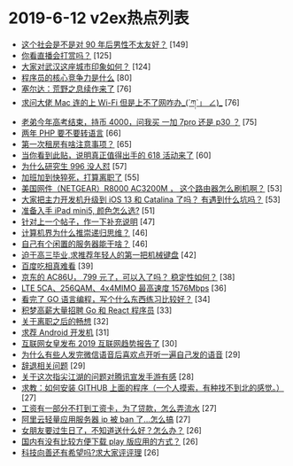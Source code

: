 # 2019-6-12 v2ex热点列表

+ [这个社会是不是对 90 年后男性不太友好？](https://www.v2ex.com/t/573082#reply149) [149]
+ [你看直播会打赏吗？](https://www.v2ex.com/t/573125#reply125) [125]
+ [大家对武汉这座城市印象如何？](https://www.v2ex.com/t/573177#reply124) [124]
+ [程序员的核心竞争力是什么](https://www.v2ex.com/t/573028#reply80) [80]
+ [塞尔达：荒野之息续作来了](https://www.v2ex.com/t/573015#reply76) [76]
+ [求问大佬 Mac 连的上 Wi-Fi 但是上不了网咋办_(´ཀ`」 ∠)_](https://www.v2ex.com/t/573064#reply76) [76]
+ [老弟今年高考结束，持币 4000，问我买 一加 7pro 还是 p30 ？](https://www.v2ex.com/t/573138#reply75) [75]
+ [两年 PHP 要不要转语言](https://www.v2ex.com/t/573031#reply66) [66]
+ [第一次租房有啥注意事项？](https://www.v2ex.com/t/573104#reply65) [65]
+ [当你看到此贴，说明真正值得出手的 618 活动来了](https://www.v2ex.com/t/573011#reply60) [60]
+ [为什么研究生 996 没人怼](https://www.v2ex.com/t/573228#reply57) [57]
+ [加班加到快猝死，打算离职了](https://www.v2ex.com/t/573185#reply55) [55]
+ [美国网件（NETGEAR）R8000 AC3200M ， 这个路由器怎么刷机啊？](https://www.v2ex.com/t/573102#reply53) [53]
+ [大家把主力开发机升级到 iOS 13 和 Catalina 了吗？ 有遇到什么坑吗？](https://www.v2ex.com/t/573111#reply53) [53]
+ [准备入手 iPad mini5, 颜色怎么选?](https://www.v2ex.com/t/573052#reply51) [51]
+ [针对上一个帖子，作一下补充说明](https://www.v2ex.com/t/573193#reply47) [47]
+ [计算机界为什么推崇递归思维？](https://www.v2ex.com/t/573012#reply46) [46]
+ [自己有个闲置的服务器能干啥？](https://www.v2ex.com/t/573158#reply46) [46]
+ [迫于高三毕业,求推荐年轻人的第一把机械键盘](https://www.v2ex.com/t/573170#reply42) [42]
+ [百度吃相真难看](https://www.v2ex.com/t/573025#reply39) [39]
+ [京东的 AC86U， 799 元了，可以入了吗？ 稳定性如何？](https://www.v2ex.com/t/573096#reply38) [38]
+ [LTE 5CA、256QAM、4x4MIMO 最高速度 1576Mbps](https://www.v2ex.com/t/573147#reply36) [36]
+ [看完了 GO 语言编程，写个什么东西练习比较好？](https://www.v2ex.com/t/573061#reply34) [34]
+ [积梦高薪大量招聘 Go 和 React 程序员](https://www.v2ex.com/t/573132#reply33) [33]
+ [关于离职之后的畅想](https://www.v2ex.com/t/573253#reply32) [32]
+ [求荐 Android 开发机](https://www.v2ex.com/t/573044#reply31) [31]
+ [互联网女皇发布 2019 互联网趋势报告了](https://www.v2ex.com/t/573073#reply30) [30]
+ [为什么有些人发完微信语音后喜欢点开听一遍自己发的语音](https://www.v2ex.com/t/573241#reply29) [29]
+ [辞退相关问题](https://www.v2ex.com/t/573290#reply29) [29]
+ [关于这次指尖江湖的问题对腾讯宣发手游有感](https://www.v2ex.com/t/573194#reply28) [28]
+ [求教：如何安装 GITHUB 上面的程序（一个人摸索，有种找不到北的感觉。）](https://www.v2ex.com/t/573229#reply27) [27]
+ [工资有一部分不打到工资卡，为了贷款，怎么弄流水](https://www.v2ex.com/t/573026#reply27) [27]
+ [阿里云轻量应用服务器 ip 被 ban 了...怎么搞](https://www.v2ex.com/t/573040#reply27) [27]
+ [女朋友要过生日了，不知道送什么好？怎么办？](https://www.v2ex.com/t/573336#reply26) [26]
+ [国内有没有比较方便下载 play 版应用的方式？](https://www.v2ex.com/t/573100#reply26) [26]
+ [科技向善还有希望吗?求大家评评理](https://www.v2ex.com/t/573149#reply26) [26]
